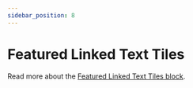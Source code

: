 ```yaml
---
sidebar_position: 8
---
```


# Featured Linked Text Tiles

Read more about the [Featured Linked Text Tiles block](https://www.google.com/url?q=https://docs.google.com/document/d/1QQa5uvE3TG0TaK-wDjLlK9JXE5Kqy0NSQbwQ6o4UFAg/edit%23heading%3Dh.hhjvjctekmek&sa=D&source=editors&ust=1664361389181701&usg=AOvVaw3xYi2v4nFAPrKHAn8ZJEwc).